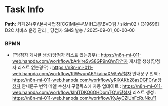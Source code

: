# Task Info

**Path:** 카페24(주)\본사사업장\[CG]MI본부\MIH그룹\BVO팀 / sikim02 / [319696] D2C 서비스 운영 관리 _ 당첨자 SMS 발송 / 2025-09-01_00-00-00

### BPMN
- ["당첨자 게시글 생성(당첨자 리스트 있는경우) : https://n8n-mi-011-web.hanpda.com/workflow/bArkIreSvS8GP9nQ\n당첨자 게시글 생성(당첨자 리스트 없는경우) : https://n8n-mi-011-web.hanpda.com/workflow/RIWwupA6YkainaXM\n당첨자 안내문구 번역 : https://n8n-mi-011-web.hanpda.com/workflow/yRIXAKb28asDGFCr\n당첨자 안내문구 번역 메일 수신시 구글독스에 자동 업데이트 : https://n8n-mi-011-web.hanpda.com/workflow/kIhlTDKQ6OHDomTQ\n당첨자 리스트 생성 : https://n8n-mi-011-web.hanpda.com/workflow/KyAyCZiUnFcRuNku"]

